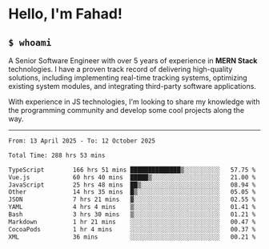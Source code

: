 <h1>Hello, I'm Fahad!</h1>

<h2><code>$ whoami</code></h2>

A Senior Software Engineer with over 5 years of experience in **MERN Stack** technologies. I have a proven track record of delivering high-quality solutions, including implementing real-time tracking systems, optimizing existing system modules, and integrating third-party software applications.

With experience in JS technologies, I'm looking to share my knowledge with the programming community and develop some cool projects along the way.

---

<!--START_SECTION:waka-->

```txt
From: 13 April 2025 - To: 12 October 2025

Total Time: 288 hrs 53 mins

TypeScript        166 hrs 51 mins ██████████████▒░░░░░░░░░░   57.75 %
Vue.js            60 hrs 40 mins  █████▒░░░░░░░░░░░░░░░░░░░   21.00 %
JavaScript        25 hrs 48 mins  ██▒░░░░░░░░░░░░░░░░░░░░░░   08.94 %
Other             14 hrs 35 mins  █▒░░░░░░░░░░░░░░░░░░░░░░░   05.05 %
JSON              7 hrs 21 mins   ▓░░░░░░░░░░░░░░░░░░░░░░░░   02.55 %
YAML              4 hrs 4 mins    ▒░░░░░░░░░░░░░░░░░░░░░░░░   01.41 %
Bash              3 hrs 30 mins   ▒░░░░░░░░░░░░░░░░░░░░░░░░   01.21 %
Markdown          1 hr 21 mins    ░░░░░░░░░░░░░░░░░░░░░░░░░   00.47 %
CocoaPods         1 hr 4 mins     ░░░░░░░░░░░░░░░░░░░░░░░░░   00.37 %
XML               36 mins         ░░░░░░░░░░░░░░░░░░░░░░░░░   00.21 %
```

<!--END_SECTION:waka-->

<!--
**heyFahad/heyFahad** is a ✨ _special_ ✨ repository because its `README.md` (this file) appears on your GitHub profile.

Here are some ideas to get you started:

- 🔭 I’m currently working on ...
- 🌱 I’m currently learning ...
- 👯 I’m looking to collaborate on ...
- 🤔 I’m looking for help with ...
- 💬 Ask me about ...
- 📫 How to reach me: ...
- 😄 Pronouns: ...
- ⚡ Fun fact: ...
-->
